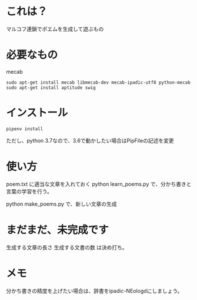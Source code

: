 # これは？
マルコフ連鎖でポエムを生成して遊ぶもの

# 必要なもの
mecab

    sudo apt-get install mecab libmecab-dev mecab-ipadic-utf8 python-mecab
    sudo apt-get install aptitude swig

# インストール

    pipenv install

ただし、python 3.7なので、3.6で動かしたい場合はPipFileの記述を変更

# 使い方

poem.txt に適当な文章を入れておく
python learn_poems.py
で、分かち書きと言葉の学習を行う。

python make_poems.py
で、新しい文章の生成

# まだまだ、未完成です

生成する文章の長さ
生成する文書の数
は決め打ち。

# メモ
分かち書きの精度を上げたい場合は、辞書をipadic-NEologdにしましょう。
